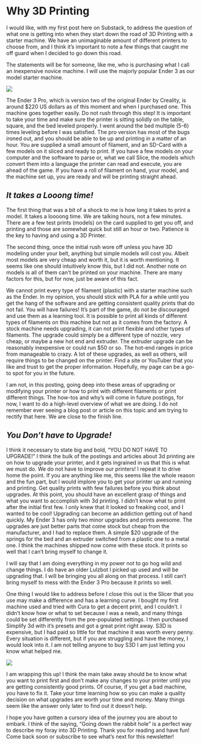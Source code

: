 # Why 3D Printing

I would like, with my first post here on Substack, to address the question of what one is getting into when they start down the road of 3D Printing with a starter machine. We have an unimaginable amount of different printers to choose from, and I think it’s important to note a few things that caught me off guard when I decided to go down this road.

The statements will be for someone, like me, who is purchasing what I call an inexpensive novice machine. I will use the majorly popular Ender 3 as our model starter machine.

[![](https://cdn.substack.com/image/fetch/w_1456,c_limit,f_auto,q_auto:good,fl_progressive:steep/https%3A%2F%2Fbucketeer-e05bbc84-baa3-437e-9518-adb32be77984.s3.amazonaws.com%2Fpublic%2Fimages%2F2cffbcf5-2145-408c-8c67-494b393dcf24_1000x1000.jpeg)](https://cdn.substack.com/image/fetch/f_auto,q_auto:good,fl_progressive:steep/https%3A%2F%2Fbucketeer-e05bbc84-baa3-437e-9518-adb32be77984.s3.amazonaws.com%2Fpublic%2Fimages%2F2cffbcf5-2145-408c-8c67-494b393dcf24_1000x1000.jpeg)

The Ender 3 Pro, which is version two of the original Ender by Creality, is around $220 US dollars as of this moment and when I purchased one. This machine goes together easily. Do not rush through this step! It is important to take your time and make sure the printer is sitting solidly on the table, square, and the bed leveled properly. I went around the bed multiple \(5-6\) times leveling before I was satisfied. The pro version has most of the bugs ironed out, and you should be able to be up and printing in a matter of an hour. You are supplied a small amount of filament, and an SD-Card with a few models on it sliced and ready to print. If you have a few models on your computer and the software to parse or, what we call Slice, the models which convert them into a language the printer can read and execute, you are ahead of the game. If you have a roll of filament on hand, your model, and the machine set up, you are ready and will be printing straight ahead.

##  _**It takes a Looong time!**_

The first thing that was a bit of a shock to me is how long it takes to print a model. It takes a loooong time. We are talking hours, not a few minutes. There are a few test prints \(models\) on the card supplied to get you off, and printing and those are somewhat quick but still an hour or two. Patience is the key to having and using a 3D Printer.

The second thing, once the initial rush wore off unless you have 3D modeling under your belt, anything but simple models will cost you. Albeit most models are very cheap and worth it, but it is worth mentioning. It seems like one should intuitively know this, but I did not. Another note on models is all of them can't be printed on your machine. There are many factors for this, but for now, just be aware of this fact.

We cannot print every type of filament \(plastic\) with a starter machine such as the Ender. In my opinion, you should stick with PLA for a while until you get the hang of the software and are getting consistent quality prints that do not fail. You will have failures! It’s part of the game, do not be discouraged and use them as a learning tool. It is possible to print all kinds of different types of filaments on this machine but not as it comes from the factory. A stock machine needs upgrading, it can not print flexible and other types of filaments. The upgrade could simply be a different type of nozzle, very cheap, or maybe a new hot end and extruder. The extruder upgrade can be reasonably inexpensive or could run $50 or so. The hot-end ranges in price from manageable to crazy. A lot of these upgrades, as well as others, will require things to be changed on the printer. Find a site or YouTuber that you like and trust to get the proper information. Hopefully, my page can be a go-to spot for you in the future.

I am not, in this posting, going deep into these areas of upgrading or modifying your printer or how to print with different filaments or print different things. The how-tos and why’s will come in future postings, for now, I want to do a high-level overview of what we are doing. I do not remember ever seeing a blog post or article on this topic and am trying to rectify that here. We are close to the finish line.

##  _**You Don’t have to Upgrade!**_

I think it necessary to state big and bold, “YOU DO NOT HAVE TO UPGRADE!” I think the bulk of the postings and articles about 3d printing are on how to upgrade your printer, and it gets ingrained in us that this is what we must do. We do not have to improve our printers! I repeat it to drive home the point. If you are anything like me, this seems like the whole reason and the fun part, but I would implore you to get your printer up and running and printing. Get quality prints with few failures before you think about upgrades. At this point, you should have an excellent grasp of things and what you want to accomplish with 3d printing. I didn’t know what to print after the initial first few. I only knew that it looked so freaking cool, and I wanted to be cool! Upgrading can become an addiction getting out of hand quickly. My Ender 3 has only two minor upgrades and prints awesome. The upgrades are just better parts that come stock but cheap from the manufacturer, and I had to replace them. A simple $20 upgrade of the springs for the bed and an extruder switched from a plastic one to a metal one. I think the machines shipped now come with these stock. It prints so well that I can’t bring myself to change it.

I will say that I am doing everything in my power not to go hog wild and change things. I do have an older Lulzbot I picked up used and will be upgrading that. I will be bringing you all along on that process. I still can’t bring myself to mess with the Ender 3 Pro because it prints so well.

One thing I would like to address before I close this out is the Slicer that you use may make a difference and has a learning curve. I bought my first machine used and tried with Cura to get a decent print, and I couldn’t. I didn’t know how or what to set because I was a newb, and many things could be set differently from the pre-populated settings. I then purchased Simplify 3d with it’s presets and got a great print right away. S3D is expensive, but I had paid so little for that machine it was worth every penny. Every situation is different, but if you are struggling and have the money, I would look into it. I am not telling anyone to buy S3D I am just letting you know what helped me.

[![](https://cdn.substack.com/image/fetch/w_1456,c_limit,f_auto,q_auto:good,fl_progressive:steep/https%3A%2F%2Fbucketeer-e05bbc84-baa3-437e-9518-adb32be77984.s3.amazonaws.com%2Fpublic%2Fimages%2F98db7fbb-dbc5-47d0-945f-40635df856a2_1024x945.jpeg)](https://cdn.substack.com/image/fetch/f_auto,q_auto:good,fl_progressive:steep/https%3A%2F%2Fbucketeer-e05bbc84-baa3-437e-9518-adb32be77984.s3.amazonaws.com%2Fpublic%2Fimages%2F98db7fbb-dbc5-47d0-945f-40635df856a2_1024x945.jpeg)

I am wrapping this up! I think the main take away should be to know what you want to print first and don’t make any changes to your printer until you are getting consistently good prints. Of course, if you get a bad machine, you have to fix it. Take your time learning how so you can make a quality decision on what upgrades are worth your time and money. Many things seem like the answer only later to find out it doesn’t help.

I hope you have gotten a cursory idea of the journey you are about to embark. I think of the saying, “Going down the rabbit hole” is a perfect way to describe my foray into 3D Printing. Thank you for reading and have fun! Come back soon or subscribe to see what’s next for this newsletter!

